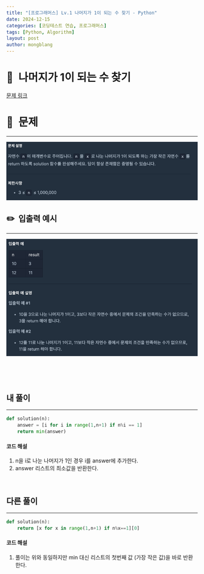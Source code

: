 ```yaml
---
title: "[프로그래머스] Lv.1 나머지가 1이 되는 수 찾기 - Python"
date: 2024-12-15  
categories: [코딩테스트 연습, 프로그래머스]
tags: [Python, Algorithm]
layout: post
author: mongblang
---
```


# 📌&nbsp; **나머지가 1이 되는 수 찾기**
[문제 링크](https://school.programmers.co.kr/learn/courses/30/lessons/87389)  

# 📝&nbsp; **문제**
---
![문제](/assets/img/codingtest-post-img/PG87389-1.png)


## ✏️&nbsp; **입출력 예시**
---
![예시](/assets/img/codingtest-post-img/PG87389-2.png)  


&nbsp;  

&nbsp;   



## **내 풀이**  
--- 

```python
def solution(n):
    answer = [i for i in range(1,n+1) if n%i == 1]
    return min(answer)
```

#### **코드 해설**  
1. n을 i로 나눈 나머지가 1인 경우 i를 answer에 추가한다.
2. answer 리스트의 최소값을 반환한다. 

&nbsp;  


## **다른 풀이**
---

```python  
def solution(n):
    return [x for x in range(1,n+1) if n%x==1][0]
```

#### **코드 해설**  
1. 풀이는 위와 동일하지만 min 대신 리스트의 첫번째 값 (가장 작은 값)을 바로 반환한다.  

&nbsp;   
&nbsp;  

